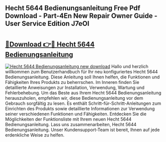 ## Hecht 5644 Bedienungsanleitung Free Pdf Download - Part-4En New Repair Owner Guide - User Service Edition J7eOI

# <h2><a href="http://df5ivl.blite.top/?on=Hecht+5644+Bedienungsanleitung">🔗Download 👉🔴 Hecht 5644 Bedienungsanleitung</a></h2>

[![Hecht 5644 Bedienungsanleitung new download](https://i.imgur.com/lujVjoI.png)](http://df5ivl.blite.top/?on=Hecht+5644+Bedienungsanleitung)
Hallo und herzlich willkommen zum Benutzerhandbuch für Ihr neu konfiguriertes Hecht 5644 Bedienungsanleitung. Diese Anleitung soll Ihnen helfen, die Funktionen und Fähigkeiten Ihres Produkts zu beherrschen. Im Inneren finden Sie detaillierte Anweisungen zur Installation, Verwendung, Wartung und Fehlerbehebung. Um das Beste aus Ihrem Hecht 5644 Bedienungsanleitung herauszuholen, empfehlen wir, diese Bedienungsanleitung vor dem Gebrauch sorgfältig zu lesen. Es enthält Schritt-für-Schritt-Anleitungen zum Einrichten des Produkts sowie detaillierte Informationen zur Verwendung seiner verschiedenen Funktionen und Fähigkeiten. Entdecken Sie die Möglichkeiten der Funktionsliste mit Ihrem neuen Hecht 5644 Bedienungsanleitung. Lass uns zusammenarbeiten, Hecht 5644 Bedienungsanleitung. Unser Kundensupport-Team ist bereit, Ihnen auf jede erdenkliche Weise zu helfen.
